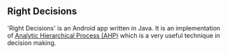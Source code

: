 ## Right Decisions
'Right Decisions' is an Android app written in Java. It is an implementation of [Analytic Hierarchical Process (AHP)](https://en.wikipedia.org/wiki/Analytic_hierarchy_process) which is a very useful technique in decision making. 

